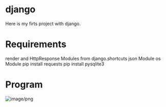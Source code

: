 # django

Here is my firts project with django. 

# Requirements

render and HttpResponse Modules from django.shortcuts
json Module
os Module
pip install requests
pip install pysqlite3 

# Program

![image/png](/home/murat/Pictures/00-52-50.png)

 
